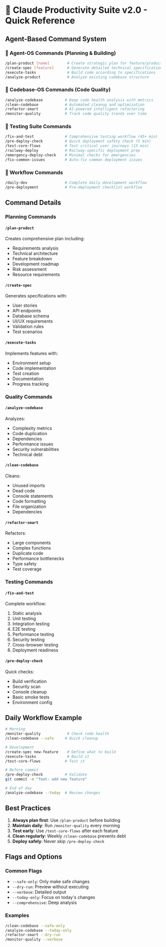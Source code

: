 # 🎯 Claude Productivity Suite v2.0 - Quick Reference

## Agent-Based Command System

### 🤖 Agent-OS Commands (Planning & Building)

```bash
/plan-product [name]        # Create strategic plan for feature/product
/create-spec [feature]      # Generate detailed technical specifications  
/execute-tasks              # Build code according to specifications
/analyze-product            # Analyze existing codebase structure
```

### 🧹 Codebase-OS Commands (Code Quality)

```bash
/analyze-codebase          # Deep code health analysis with metrics
/clean-codebase            # Automated cleanup and optimization
/refactor-smart            # AI-powered intelligent refactoring
/monitor-quality           # Track code quality trends over time
```

### 🧪 Testing Suite Commands

```bash
/fix-and-test              # Comprehensive testing workflow (45+ min)
/pre-deploy-check          # Quick deployment safety check (5 min)
/test-core-flows           # Test critical user journeys (15 min)
/railway-deploy            # Railway-specific deployment prep
/emergency-deploy-check    # Minimal checks for emergencies
/fix-common-issues         # Auto-fix common deployment issues
```

### 🔄 Workflow Commands

```bash
/daily-dev                 # Complete daily development workflow
/pre-deployment            # Pre-deployment checklist workflow
```

## Command Details

### Planning Commands

#### `/plan-product`
Creates comprehensive plan including:
- Requirements analysis
- Technical architecture
- Feature breakdown
- Development roadmap
- Risk assessment
- Resource requirements

#### `/create-spec`
Generates specifications with:
- User stories
- API endpoints
- Database schema
- UI/UX requirements
- Validation rules
- Test scenarios

#### `/execute-tasks`
Implements features with:
- Environment setup
- Code implementation
- Test creation
- Documentation
- Progress tracking

### Quality Commands

#### `/analyze-codebase`
Analyzes:
- Complexity metrics
- Code duplication
- Dependencies
- Performance issues
- Security vulnerabilities
- Technical debt

#### `/clean-codebase`
Cleans:
- Unused imports
- Dead code
- Console statements
- Code formatting
- File organization
- Dependencies

#### `/refactor-smart`
Refactors:
- Large components
- Complex functions
- Duplicate code
- Performance bottlenecks
- Type safety
- Test coverage

### Testing Commands

#### `/fix-and-test`
Complete workflow:
1. Static analysis
2. Unit testing
3. Integration testing
4. E2E testing
5. Performance testing
6. Security testing
7. Cross-browser testing
8. Deployment readiness

#### `/pre-deploy-check`
Quick checks:
- Build verification
- Security scan
- Console cleanup
- Basic smoke tests
- Environment config

## Daily Workflow Example

```bash
# Morning
/monitor-quality            # Check code health
/clean-codebase --safe     # Quick cleanup

# Development
/create-spec new-feature    # Define what to build
/execute-tasks              # Build it
/test-core-flows           # Test it

# Before commit
/pre-deploy-check          # Validate
git commit -m "feat: add new feature"

# End of day
/analyze-codebase --today  # Review changes
```

## Best Practices

1. **Always plan first**: Use `/plan-product` before building
2. **Maintain daily**: Run `/monitor-quality` every morning
3. **Test early**: Use `/test-core-flows` after each feature
4. **Clean regularly**: Weekly `/clean-codebase` prevents debt
5. **Deploy safely**: Never skip `/pre-deploy-check`

## Flags and Options

### Common Flags
- `--safe-only`: Only make safe changes
- `--dry-run`: Preview without executing
- `--verbose`: Detailed output
- `--today-only`: Focus on today's changes
- `--comprehensive`: Deep analysis

### Examples
```bash
/clean-codebase --safe-only
/analyze-codebase --today-only
/refactor-smart --dry-run
/monitor-quality --verbose
```
